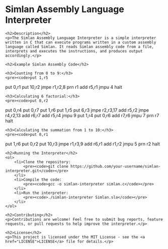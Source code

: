 <!DOCTYPE html>
<html lang="en">
<head>
    <meta charset="UTF-8">
    <meta name="viewport" content="width=device-width, initial-scale=1.0">
</head>
<body>
    <h1>Simlan Assembly Language Interpreter</h1>

    <h2>Description</h2>
    <p>The Simlan Assembly Language Interpreter is a simple interpreter written in C that can execute programs written in a custom assembly language called Simlan. It reads Simlan assembly code from a file, interprets and executes the instructions, and produces output accordingly.</p>

    <h2>Example Simlan Assembly Code</h2>

    <h3>Counting from 0 to 9:</h3>
    <pre><code>put 1,r5
put 0,r1
put 10,r2
jmpe r1,r2,8
prn r1
add r5,r1
jmpu 4
halt</code></pre>

    <h3>Calculating 6 factorial:</h3>
    <pre><code>put 0,r2
put 0,r4
put 0,r7
put 1,r6
put 1,r5
put 6,r3
jmpe r2,r3,17
add r5,r2
jmpe r4,r2,13
add r6,r7
add r5,r4
jmpu 9
put 1,r4
put 0,r6
add r7,r6
jmpu 7
prn r7
halt</code></pre>

    <h3>Calculating the summation from 1 to 10:</h3>
    <pre><code>put 0,r1
put 1,r6
put 0,r2
put 10,r3
jmpe r1,r3,9
add r6,r1
add r1,r2
jmpu 5
prn r2
halt</code></pre>

    <h2>Running the Interpreter</h2>
    <ol>
        <li>Clone the repository:
            <pre><code>git clone https://github.com/your-username/simlan-interpreter.git</code></pre>
        </li>
        <li>Compile the code:
            <pre><code>gcc -o simlan-interpreter simlan.c</code></pre>
        </li>
        <li>Run the interpreter:
            <pre><code>./simlan-interpreter Simlan.sla</code></pre>
        </li>
    </ol>

    <h2>Contributing</h2>
    <p>Contributions are welcome! Feel free to submit bug reports, feature requests, or pull requests to help improve the interpreter.</p>

    <h2>License</h2>
    <p>This project is licensed under the MIT License - see the <a href="LICENSE">LICENSE</a> file for details.</p>
</body>
</html>
